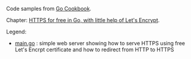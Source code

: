 Code samples from [Go Cookbook](https://blog.kowalczyk.info/book/go-cookbook.html).

Chapter: [HTTPS for free in Go, with little help of Let's Encrypt](https://blog.kowalczyk.info/article/Jl3G/https-for-free-in-go.html).

Legend:
* [main.go](main.go) : simple web server showing how to serve HTTPS using free Let's Encrpt certificate and how to redirect from HTTP to HTTPS
